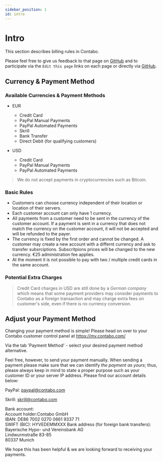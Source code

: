 ```yaml
---
sidebar_position: 1
id: intro
---
```


# Intro

This section describes billing rules in Contabo.

Please feel free to give us feedback to that page on [GitHub](https://github.com/contabo/docs/issues) and to participate via the `Edit this page` links on each page or directly via [GitHub](https://github.com/contabo/docs).

## Currency & Payment Method

### Available Currencies & Payment Methods

- EUR
  - Credit Card
  - PayPal Manual Payments
  - PayPal Automated Payments
  - Skrill
  - Bank Transfer
  - Direct Debit (for qualifying customers)

- USD
  - Credit Card
  - PayPal Manual Payments
  - PayPal Automated Payments

> We do not accept payments in cryptocurrencies such as Bitcoin.

### Basic Rules

- Customers can choose currency independent of their location or location of their servers.
- Each customer account can only have 1 currency.
- All payments from a customer need to be sent in the currency of the customer account. If a payment is sent in a currency that does not match the currency on the customer account, it will not be accepted and will be refunded to the payer.
- The currency is fixed by the first order and cannot be changed. A customer may create a new account with a differnt currency and ask to transfer subsrciptions. Subscritpions prices will be changed to the new currency. €25 administration fee applies.
- At the moment it is not possible to pay with two / multiple credit cards in the same account.

### Potential Extra Charges

> Credit Card charges in USD are still done by a *German company* which means that some payment providers may consider payments to Contabo as a foreign transaction and may charge extra fees on customer's side, even if there is no currency conversion.


## Adjust your Payment Method

Changing your payment method is simple! Please head on over to your Contabo customer control panel at https://my.contabo.com/

Via the tab 'Payment Method' - select your desired payment method alternative.

Feel free, however, to send your payment manually. When sending a payment please make sure that we can identify *the payment as yours*; thus, please always keep in mind to state a proper purpose such as your customer ID or your server IP address. Please find our account details below:

PayPal:
paypal@contabo.com

Skrill:
skrill@contabo.com

Bank account:  
Account holder:Contabo GmbH  
IBAN: DE86 7002 0270 0661 9337 71  
SWIFT (BIC): HYVEDEMMXXX 
Bank address (for foreign bank transfers):  
Bayerische Hypo- und Vereinsbank AG  
Lindwurmstraße 83-85  
80337 Munich  

We hope this has been helpful & we are looking forward to receiving your payments.
